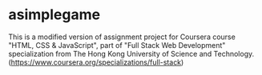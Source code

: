 # asimplegame
This is a modified version of assignment project for Coursera course "HTML, CSS & JavaScript", part of "Full Stack Web Development" specialization from The Hong Kong University of Science and Technology.
(https://www.coursera.org/specializations/full-stack)
